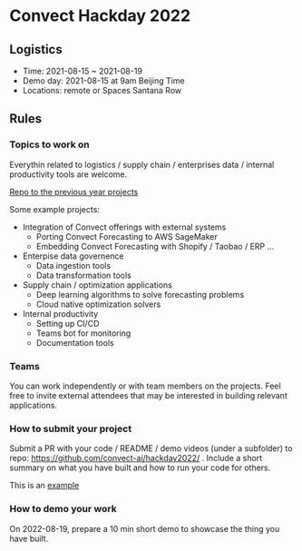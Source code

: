 # Convect Hackday 2022

## Logistics 

* Time: 2021-08-15 ~ 2021-08-19
* Demo day: 2021-08-15 at 9am Beijing Time
* Locations: remote or Spaces Santana Row


## Rules

### Topics to work on 
Everythin related to logistics / supply chain / enterprises data / internal productivity tools are welcome. 

[Repo to the previous year projects](https://github.com/convect-ai/hackday2021)

Some example projects:
* Integration of Convect offerings with external systems
  + Porting Convect Forecasting to AWS SageMaker
  + Embedding Convect Forecasting with Shopify / Taobao / ERP ... 
* Enterpise data governence
  + Data ingestion tools
  + Data transformation tools
* Supply chain / optimization applications
  + Deep learning algorithms to solve forecasting problems
  + Cloud native optimization solvers
* Internal productivity
  + Setting up CI/CD
  + Teams bot for monitoring
  + Documentation tools


### Teams
You can work independently or with team members on the projects.
Feel free to invite external attendees that may be interested in building relevant applications.

### How to submit your project
Submit a PR with your code / README / demo videos (under a subfolder) to repo: https://github.com/convect-ai/hackday2022/ . 
Include a short summary on what you have built and how to run your code for others.

This is an [example](https://github.com/convect-ai/hackday2021/pull/1)

### How to demo your work
On 2022-08-19, prepare a 10 min short demo to showcase the thing you have built.

